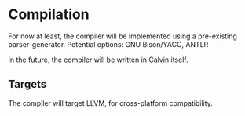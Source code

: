 # Compilation

For now at least, the compiler will be implemented using a pre-existing parser-generator. Potential
options: GNU Bison/YACC, ANTLR

In the future, the compiler will be written in Calvin itself.

## Targets

The compiler will target LLVM, for cross-platform compatibility.
